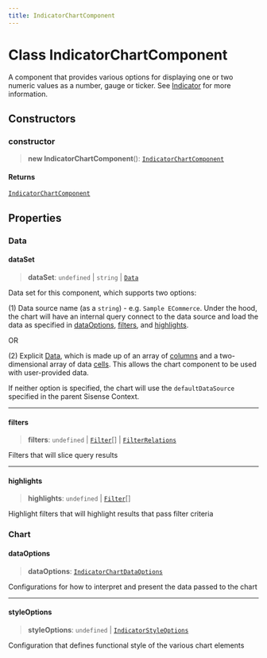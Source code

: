 ```yaml
---
title: IndicatorChartComponent
---
```


# Class IndicatorChartComponent

A component that provides various options for displaying one or two numeric values as a number, gauge or ticker.
See [Indicator](https://docs.sisense.com/main/SisenseLinux/indicator.htm) for more information.

## Constructors

### constructor

> **new IndicatorChartComponent**(): [`IndicatorChartComponent`](class.IndicatorChartComponent.md)

#### Returns

[`IndicatorChartComponent`](class.IndicatorChartComponent.md)

## Properties

### Data

#### dataSet

> **dataSet**: `undefined` \| `string` \| [`Data`](../../sdk-data/interfaces/interface.Data.md)

Data set for this component, which supports two options:

(1) Data source name (as a `string`) - e.g. `Sample ECommerce`. Under the hood,
the chart will have an internal query connect to the data source
and load the data as specified in [dataOptions](class.IndicatorChartComponent.md#dataoptions), [filters](class.IndicatorChartComponent.md#filters), and [highlights](class.IndicatorChartComponent.md#highlights).

OR

(2) Explicit [Data](../../sdk-data/interfaces/interface.Data.md), which is made up of
an array of [columns](../../sdk-data/interfaces/interface.Column.md)
and a two-dimensional array of data [cells](../../sdk-data/interfaces/interface.Cell.md).
This allows the chart component to be used
with user-provided data.

If neither option is specified,
the chart will use the `defaultDataSource` specified in the parent Sisense Context.

***

#### filters

> **filters**: `undefined` \| [`Filter`](../../sdk-data/interfaces/interface.Filter.md)[] \| [`FilterRelations`](../../sdk-data/interfaces/interface.FilterRelations.md)

Filters that will slice query results

***

#### highlights

> **highlights**: `undefined` \| [`Filter`](../../sdk-data/interfaces/interface.Filter.md)[]

Highlight filters that will highlight results that pass filter criteria

### Chart

#### dataOptions

> **dataOptions**: [`IndicatorChartDataOptions`](../interfaces/interface.IndicatorChartDataOptions.md)

Configurations for how to interpret and present the data passed to the chart

***

#### styleOptions

> **styleOptions**: `undefined` \| [`IndicatorStyleOptions`](../type-aliases/type-alias.IndicatorStyleOptions.md)

Configuration that defines functional style of the various chart elements
